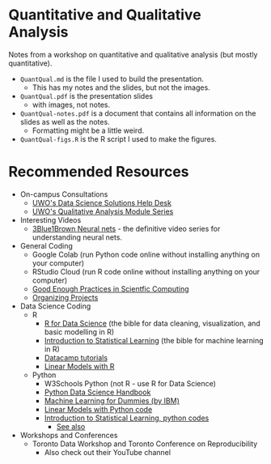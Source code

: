 # Quantitative and Qualitative Analysis 

Notes from a workshop on quantitative and qualitative analysis (but mostly quantitative). 

- `QuantQual.md` is the file I used to build the presentation.
    - This has my notes and the slides, but not the images.
- `QuantQual.pdf` is the presentation slides
    - with images, not notes.
- `QuantQual-notes.pdf` is a document that contains all information on the slides as well as the notes.
    - Formatting might be a little weird.
- `QuantQual-figs.R` is the R script I used to make the figures.


# Recommended Resources

- On-campus Consultations
    - [UWO's Data Science Solutions Help Desk](https://www.uwo.ca/stats/WDSS/index.html)
    - [UWO's Qualitative Analysis Module Series](https://grad.uwo.ca/resources/qualitativemodule.html)
- Interesting Videos
    - [3Blue1Brown Neural nets](https://www.3blue1brown.com/topics/neural-networks) - the definitive video series for understanding neural nets.
- General Coding
    - Google Colab (run Python code online without installing anything on your computer)
    - RStudio Cloud (run R code online without installing anything on your computer)
    - [Good Enough Practices in Scientfic Computing](https://journals.plos.org/ploscompbiol/article?id=10.1371/journal.pcbi.1005510)
    - [Organizing Projects](https://towardsdatascience.com/how-to-organize-your-data-science-project-dd6599cf000a)
- Data Science Coding
    - R
        - [R for Data Science](https://r4ds.had.co.nz/) (the bible for data cleaning, visualization, and basic modelling in R)
        - [Introduction to Statistical Learning](https://www.statlearning.com/) (the bible for machine learning in R)
        - [Datacamp tutorials](https://www.datacamp.com/community/tutorials/linear-regression-R)
        - [Linear Models with R](http://www.utstat.toronto.edu/~brunner/books/LinearModelsWithR.pdf)
    - Python
        - W3Schools Python (not R - use R for Data Science)
        - [Python Data Science Handbook](https://jakevdp.github.io/PythonDataScienceHandbook/)
        - [Machine Learning for Dummies (by IBM)](https://www.ibm.com/downloads/cas/GB8ZMQZ3)
        - [Linear Models with Python code](https://realpython.com/linear-regression-in-python/)
        - [Introduction to Statistical Learning, python codes](https://github.com/JWarmenhoven/ISLR-python)
            - [See also](https://github.com/emredjan/ISL-python)
- Workshops and Conferences
    - Toronto Data Workshop and Toronto Conference on Reproducibility
        - Also check out their YouTube channel




